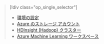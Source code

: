 > [!div class="op_single_selector"]
> * [環境の設定](../articles/machine-learning/team-data-science-process/environment-setup.md)
> * [Azure のストレージ アカウント](../articles/storage/common/storage-create-storage-account.md)
> * [HDInsight (Hadoop) クラスター](../articles/machine-learning/team-data-science-process/customize-hadoop-cluster.md)
> * [Azure Machine Learning ワークスペース](../articles/machine-learning/studio/create-workspace.md)
> 
> 

